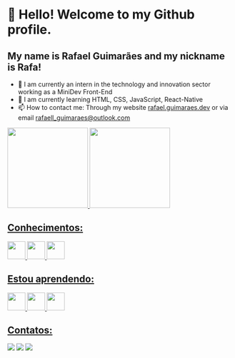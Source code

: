 <link rel="stylesheet" href="https://cdn.jsdelivr.net/gh/devicons/devicon@v2.15.1/devicon.min.css">

# 👋 Hello! Welcome to my Github profile.
## My name is Rafael Guimarães and my nickname is Rafa!

- 🔭 I am currently an intern in the technology and innovation sector working as a MiniDev Front-End
- 🌱 I am currently learning HTML, CSS, JavaScript, React-Native
- 📫 How to contact me: Through my website <a href="rafaelguimaraes.netlify.app" target="_blank">rafael.guimaraes.dev</a> or via email rafaell_guimaraes@outlook.com

<div>
<a href="https://github.com/rafaaellguimaraes">
<img height="180em" src="https://github-readme-stats.vercel.app/api/top-langs/?username=rafaaellguimaraes&layout=compact&langs_count=7&theme=dracula"/>
<img height="180em" src="https://github-readme-stats.vercel.app/api?username=rafaaellguimaraes&show_icons=true&theme=dracula&include_all_commits=true&count_private=true"/>
</div>

## Conhecimentos:

<img src="https://cdn.jsdelivr.net/gh/devicons/devicon/icons/html5/html5-original-wordmark.svg" width="40" height="40"/>   <img src="https://cdn.jsdelivr.net/gh/devicons/devicon/icons/css3/css3-original-wordmark.svg" width="40" height="40"/>   <img src="https://cdn.jsdelivr.net/gh/devicons/devicon/icons/javascript/javascript-original.svg" width="40" height="40"/>

## Estou aprendendo:

<img src="https://cdn.jsdelivr.net/gh/devicons/devicon/icons/react/react-original-wordmark.svg" width="40" height="40"/>   <img src="https://cdn.jsdelivr.net/gh/devicons/devicon/icons/nodejs/nodejs-original-wordmark.svg" width="40" height="40"/>   <img src="https://cdn.jsdelivr.net/gh/devicons/devicon/icons/express/express-original-wordmark.svg" width="40" height="40"/>

## Contatos:

<div>
<a href="https://instagram.com/rafael_guimaraes7" target="_blank"><img src="https://img.shields.io/badge/-Instagram-%23E4405F?style=for-the-badge&logo=instagram&logoColor=white" target="_blank"></a>
<a href = "mailto:rafaell_guimaraes@outlook.com"><img src="https://img.shields.io/badge/Gmail-D14836?style=for-the-badge&logo=gmail&logoColor=white" target="_blank"></a>
<a href="https://www.linkedin.com/in/seu-usuário-linkedln-aqui" target="_blank"><img src="https://img.shields.io/badge/-LinkedIn-%230077B5?style=for-the-badge&logo=linkedin&logoColor=white" target="_blank"></a>   
</div>
